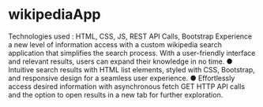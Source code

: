 # wikipediaApp
Technologies used : HTML, CSS, JS, REST API Calls, Bootstrap
Experience a new level of information access with a custom wikipedia search
application that simplifies the search process. With a user-friendly interface and
relevant results, users can expand their knowledge in no time.
● Intuitive search results with HTML list elements, styled with CSS,
Bootstrap, and responsive design for a seamless user experience.
● Effortlessly access desired information with asynchronous fetch GET
HTTP API calls and the option to open results in a new tab for further
exploration.

